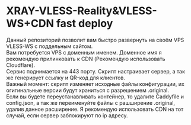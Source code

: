 # XRAY-VLESS-Reality&VLESS-WS+CDN fast deploy   
   
Данный репозиторий позволит вам быстро развернуть на своём VPS VLESS-WS с поддельным сайтом.     
Вам потребуется VPS с доменным именем. Доменное имя я рекомендую прилинковать к CDN (Рекомендую использовать Cloudflare).     
Сервис поднимается на 443 порту. Скрипт настраивает сервер, а так же генерирует ссылку и QR-код для клиентов.   
Важный момент: скрипт изменяет исходные файлы конфигурации, их огигинальные версии будут храниться с разрешением .original.  
Если вы будете переустанавливать контейнер, то удалите Caddyfile и config.json, а так же переименуйте файлы с рашширение .original, удалив данное расширение. 
Я рекомендую использовать CDN на тот случай, если сервер заблокируют по ip адресу.
